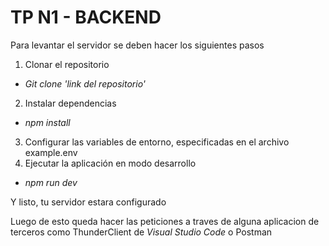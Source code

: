 # TP N1 - BACKEND

Para levantar el servidor se deben hacer los siguientes pasos
1. Clonar el repositorio
- *Git clone 'link del repositorio'*
2. Instalar dependencias
- *npm install*
3. Configurar las variables de entorno, especificadas en el archivo example.env
4. Ejecutar la aplicación en modo desarrollo
- *npm run dev*

Y listo, tu servidor estara configurado

Luego de esto queda hacer las peticiones a traves de alguna aplicacion de terceros como ThunderClient de *Visual Studio Code* o Postman

